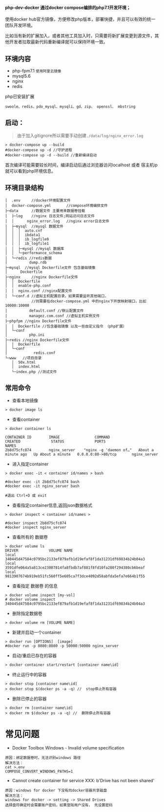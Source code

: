 #### php-dev-docker 通过docker compose编排的php7.1开发环境；

使用docker hub官方镜像，方便修改php版本，部署快捷，并且可以有效的统一团队开发环境。

比如当有新的扩展加入，或者其他工具加入时，只需要将新扩展变更到源文件，其他开发者拉取最新代码重新编译就可以保持环境一致。

## 环境内容
- php-fpm7.1 `使用阿里云镜像`
- mysql5.6
- nginx
- redis

php已安装扩展
```
swoole、redis、pdo_mysql、mysqli、gd、zip、 openssl、 mbstring 
```

## 启动：

> 由于加入gitignore所以需要手动创建`./data/log/nginx_error.log`

```
> docker-compose up --build
#docker-compose up -d //守护进程
#docker-compose up -d --build //重新编译启动
```

首次编译可能需要较长时间，编译启动后通过浏览器访问localhost 或者 宿主机ip就可以看到php环境信息。

## 环境目录结构

```
│  .env     //docker环境配置文件
│  docker-compose.yml       //compose环境编排文件
├─data      //数据文件 主要用来数据卷挂载
│  ├─log    //nginx 日志文件;网站访问日志文件
│  │      nginx_error.log   //nginx error日志文件
│  ├─mysql  //mysql 数据文件
│  │  │  auto.cnf
│  │  │  ibdata1
│  │  │  ib_logfile0
│  │  │  ib_logfile1
│  │  ├─mysql //mysql 数据库
│  │  └─performance_schema 
│  └─redis //redis数据
│          dump.rdb
├─mysql  //mysql Dockerfile文件 包含基础镜像
│      Dockerfile
├─nginx     //nginx Dockerfile文件
│  │  Dockerfile
│  │  enable-php.conf
│  │  nginx.conf //nginx配置文件
│  └─conf.d //虚拟主机配置目录，如果需要监听其他端口，
            //则需要在docker-compose.yml 中的nginx下开放映射端口，比如 10000:10000
│          default.conf //默认配置文件
│          managez.com.conf //虚拟主机实例文件
├─phpfpm //nginx Dockerfile文件
│  │  Dockerfile //包含基础镜像 以及一些自定义指令 （php扩展）
│  └─conf
│          php.ini
├─redis //nginx Dockerfile文件
│  │  Dockerfile
│  └─conf
│            redis.conf 
└─www   //项目目录
   │  50x.html
   │  index.html
   └─index.php //测试文件
```

## 常用命令
- 查看本地镜像

```
> docker image ls
```

- 查看container

```
> docker container ls

CONTAINER ID        IMAGE                COMMAND                  CREATED              STATUS              PORTS                    NAMES
2b8d75cfc874        nginx_server    "nginx -g 'daemon of…"   About a minute ago   Up About a minute   0.0.0.0:80->80/tcp       nginx_server
```

- 进入指定container

```
> docker exec -it < container id/names > bash

#docker exec -it 2b8d75cfc874 bash
#docker exec -it nginx_server bash

#退出 Ctrl+D 或 exit
```

- 查看指定container信息,返回json数据格式

```
> docker inspect < container id/names >

#docker inspect 2b8d75cfc874
#docker inspect nginx_server
```

- 查看所有的 数据卷
```
> docker volume ls
DRIVER              VOLUME NAME
local               340445d47584c0795bc2133ef879afb1d19efaf8f1da31231df69834b24b04a3
local               3591dfe064a5a813ce23007814fa8fbdb7af881f8fd10fa280f294380cb6beaf
local               9813907674b919eb51fc560ff5e605ca7f3dce4092d58abfda5efa7e664b1f55
```

- 查看指定 数据卷 的信息

```
> docker volume inspect [my-vol]    
# docker volume inspect 340445d47584c0795bc2133ef879afb1d19efaf8f1da31231df69834b24b04a3
```


- 删除指定数据卷

```
> docker volume rm [VOLUME NAME]
```
- 新建并启动一个container

```
> docker run [OPTIONS]  [image]
#docker run -p 8080:8080 -p 50000:50000 nginx_server
```

- 启动/重启已存在的容器

```
> docker container start/restart [container name\id]
```

-  终止运行中的容器

```
> docker stop [container name\id]
> docker stop $(docker ps -a -q) //  stop停止所有容器
```

-  删除已停止的容器

```
> docker rm [container name\id]
> docker rm $(docker ps -a -q) //  删除停止所有容器
```

# 常见问题


- Docker Toolbox Windows - Invalid volume specification

```
原因：绑定数据卷时，无法识别windows 路径
解决方法：
cat >.env
COMPOSE_CONVERT_WINDOWS_PATHS=1
```

- Cannot create container for service XXX: b'Drive has not been shared'

```
原因：windows for docker 下没有向docker容器共享磁盘
解决方法：
windows for docker -> setting -> Shared Drives
选择盘符确定时会需要账户密码，如果登陆用户没有， 先设置密码
```
